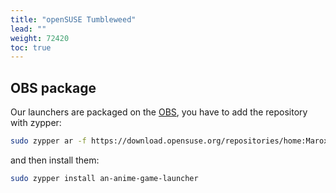 ```yaml
---
title: "openSUSE Tumbleweed"
lead: ""
weight: 72420
toc: true
---
```


## OBS package

Our launchers are packaged on the [OBS](https://build.opensuse.org/), you have to add the repository with zypper:
```sh
sudo zypper ar -f https://download.opensuse.org/repositories/home:Maroxy:AAT-Apps/openSUSE_Tumbleweed/home:Maroxy:AAT-Apps.repo aatrepo
```

and then install them:
```sh
sudo zypper install an-anime-game-launcher
```
